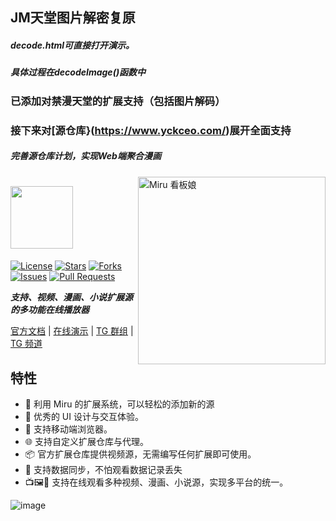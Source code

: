 ## JM天堂图片解密复原
##### decode.html可直接打开演示。
##### 具体过程在decodeImage()函数中
### 已添加对禁漫天堂的扩展支持（包括图片解码）
### 接下来对[源仓库}(https://www.yckceo.com/)展开全面支持

##### 完善源仓库计划，实现Web端聚合漫画
<img align="right" width="300" src="./public/miru.png" alt="Miru 看板娘"/>

# <img src="./public/logo.svg" width="100">

[![License](https://img.shields.io/github/license/miru-project/miru-next)](https://github.com/miru-project/miru-next/blob/main/LICENSE)
[![Stars](https://img.shields.io/github/stars/miru-project/miru-next)](https://github.com/miru-project/miru-next/stargazers)
[![Forks](https://img.shields.io/github/forks/miru-project/miru-next)](https://github.com/miru-project/miru-next/network/members)
[![Issues](https://img.shields.io/github/issues/miru-project/miru-next)](https://github.com/miru-project/miru-next/issues)
[![Pull Requests](https://img.shields.io/github/issues-pr/miru-project/miru-next)](https://github.com/miru-project/miru-next/pulls)

***支持、视频、漫画、小说扩展源的多功能在线播放器***

[官方文档](https://miru.js.org) | [在线演示](https://miru.0u0.ren) | [TG 群组](https://t.me/MiruChat) | [TG 频道](https://t.me/MiruChannel)

## 特性

-   🎉 利用 Miru 的扩展系统，可以轻松的添加新的源
-   🦋 优秀的 UI 设计与交互体验。
-   📱 支持移动端浏览器。
-   🌐 支持自定义扩展仓库与代理。
-   📦 官方扩展仓库提供视频源，无需编写任何扩展即可使用。
-   💾 支持数据同步，不怕观看数据记录丢失
-   📺🖼️📄 支持在线观看多种视频、漫画、小说源，实现多平台的统一。

![image](https://user-images.githubusercontent.com/44718819/230914961-09c730d3-6ef2-4c16-8811-e225574d8b62.png)


